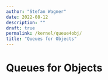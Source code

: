 ```yaml
---
author: "Stefan Wagner"
date: 2022-08-12
description: ""
draft: true
permalink: /kernel/queue4obj/
title: "Queues for Objects"
---
```


# Queues for Objects
